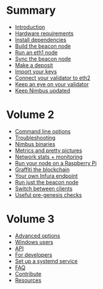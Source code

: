 # Summary
- [Introduction](./intro.md)
- [Hardware requirements]()
- [Install dependencies](./install.md)
- [Build the beacon node](./build.md)
- [Run an eth1 node](./eth1.md)
- [Sync the beacon node](./start-syncing.md)
- [Make a deposit](./deposit.md)
- [Import your keys](./keys.md)
- [Connect your validator to eth2](./connect-eth2.md)
- [Keep an eye on your validator](./keep-an-eye.md)
- [Keep Nimbus updated](./keep-updated.md)
# Volume 2
- [Command line options](./options.md)
- [Troubleshooting](./troubleshooting.md)
- [Nimbus binaries](./binaries.md)
- [Metrics and pretty pictures](./metrics-pretty-pictures.md)
- [Network stats + monitoring](./eth2-stats.md)
- [Run your node on a Raspberry Pi](./pi-guide.md)
- [Graffiti the blockchain](./graffiti.md)
- [Your own Infura endpoint](infura-guide.md)
- [Run just the beacon node]()
- [Switch between clients]()
- [Useful pre-genesis checks]()
# Volume 3
- [Advanced options]()
- [Windows users]()
- [API](./api.md)
- [For developers](./developers.md)
- [Set up a systemd service](./beacon-node-systemd.md)
- [FAQ](./faq.md)
- [Contribute](./contribute.md)
- [Resources](./resources.md)

